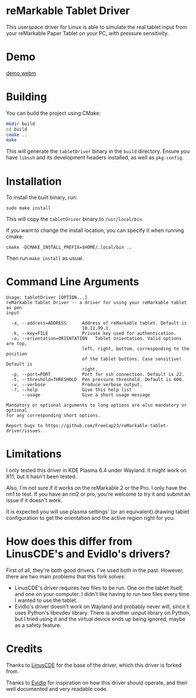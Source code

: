 # reMarkable Tablet Driver
This userspace driver for Linux is able to simulate the real tablet input from your reMarkable Paper Tablet on your PC, with pressure sensitivity.

# Demo
[demo.webm](https://github.com/user-attachments/assets/bc8d6832-24b0-4925-ad76-fffe5b417cac)


# Building
You can build the project using CMake:

```sh
mkdir build
cd build
cmake ..
make
```

This will generate the `tabletDriver` binary in the `build` directory. Ensure you have `libssh` and its development headers installed, as well as `pkg-config`.

# Installation

To install the built binary, run:

```
sudo make install
```

This will copy the `tabletDriver` binary to `/usr/local/bin`.

If you want to change the install location, you can specify it when running cmake:

```
cmake -DCMAKE_INSTALL_PREFIX=$HOME/.local/bin ..
```

Then run `make install` as usual.

# Command Line Arguments
```
Usage: tabletDriver [OPTION...]
reMarkable Tablet Driver -- a driver for using your reMarkable tablet as pen
input

  -a, --address=ADDRESS      Address of reMarkable tablet. Default is
                             10.11.99.1.
  -k, --key=FILE             Private key used for authentication.
  -o, --orientation=ORIENTATION   Tablet orientation. Valid options are top,
                             left, right, bottom, corresponding to the position
                             of the tablet buttons. Case sensitive! Default is
                             right.
  -p, --port=PORT            Port for ssh connection. Default is 22.
  -t, --threshold=THRESHOLD  Pen pressure threshold. Default is 600.
  -v, --verbose              Produce verbose output.
  -?, --help                 Give this help list
      --usage                Give a short usage message

Mandatory or optional arguments to long options are also mandatory or optional
for any corresponding short options.

Report bugs to https://github.com/FreeCap23/reMarkable-tablet-driver/issues.
```

# Limitations
I only tested this driver in KDE Plasma 6.4 under Wayland. It might work on X11, but it hasn't been tested.

Also, I'm not sure if it works on the reMarkable 2 or the Pro. I only have the rm1 to test. If you have an rm2 or pro, you're welcome to try it and submit an issue if it doesn't work.

It is expected you will use plasma settings' (or an equivalent) drawing tablet configuration to get the orientation and the active region right for you. 

# How does this differ from LinusCDE's and Evidlo's drivers?
First of all, they're both good drivers. I've used both in the past. However, there are two main problems that this fork solves:
- LinusCDE's driver requires two files to be run. One on the tablet itself, and one on your computer. I didn't like having to run two files every time I wanted to use the tablet.
- Evidlo's driver doesn't work on Wayland and probably never will, since it uses Python's libevdev library. There is another uinput library on Python, but I tried using it and the virtual device ends up being ignored, maybe as a safety feature.


# Credits
Thanks to [LinusCDE](https://github.com/LinusCDE/rmTabletDriver) for the base of the driver, which this driver is forked from.

Thanks to [Evidlo](https://github.com/Evidlo/remarkable_mouse) for inspiration on how this driver should operate, and their well documented and very readable code.

